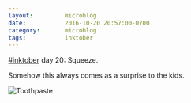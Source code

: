 ```yaml
---
layout:         microblog
date:           2016-10-20 20:57:00-0700
category:       microblog
tags:           inktober
---
```

[#inktober](/tags/inktober) day 20: Squeeze.

Somehow this always comes as a surprise to the kids.

![Toothpaste](/images/microblog/201610202057.jpg)
